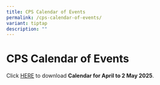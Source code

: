 ```yaml
---
title: CPS Calendar of Events
permalink: /cps-calendar-of-events/
variant: tiptap
description: ""
---
```

<h1><strong>CPS Calendar of Events</strong></h1>
<p>Click <a href="/files/For Parents/CPS Calendar of Events/CPS_Calendar_of_Events_2025__April_.pdf" rel="noopener noreferrer nofollow" target="_blank">HERE</a> to
download <strong>Calendar for April to 2 May 2025</strong>.</p>
<p></p>